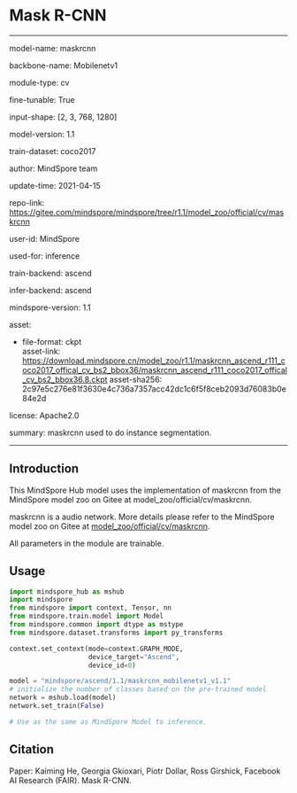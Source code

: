 # Mask R-CNN

---

model-name: maskrcnn

backbone-name: Mobilenetv1

module-type: cv

fine-tunable: True

input-shape: [2, 3, 768, 1280]

model-version: 1.1

train-dataset: coco2017

author: MindSpore team

update-time: 2021-04-15

repo-link: <https://gitee.com/mindspore/mindspore/tree/r1.1/model_zoo/official/cv/maskrcnn>

user-id: MindSpore

used-for: inference

train-backend: ascend

infer-backend: ascend

mindspore-version: 1.1

asset:

-
    file-format: ckpt  
    asset-link: <https://download.mindspore.cn/model_zoo/r1.1/maskrcnn_ascend_r111_coco2017_offical_cv_bs2_bbox36/maskrcnn_ascend_r111_coco2017_offical_cv_bs2_bbox36.8.ckpt>
    asset-sha256: 2c97e5c276e81f3630e4c736a7357acc42dc1c6f5f8ceb2093d76083b0e84e2d

license: Apache2.0

summary: maskrcnn used to do instance segmentation.

---

## Introduction

This MindSpore Hub model uses the implementation of maskrcnn from the MindSpore model zoo on Gitee at model_zoo/official/cv/maskrcnn.

maskrcnn is a audio network. More details please refer to the MindSpore model zoo on Gitee at [model_zoo/official/cv/maskrcnn](https://gitee.com/mindspore/mindspore/blob/r1.1/model_zoo/official/cv/maskrcnn/README.md).

All parameters in the module are trainable.

## Usage

```python
import mindspore_hub as mshub
import mindspore
from mindspore import context, Tensor, nn
from mindspore.train.model import Model
from mindspore.common import dtype as mstype
from mindspore.dataset.transforms import py_transforms

context.set_context(mode=context.GRAPH_MODE,
                    device_target="Ascend",
                    device_id=0)

model = "mindspore/ascend/1.1/maskrcnn_mobilenetv1_v1.1"
# initialize the number of classes based on the pre-trained model
network = mshub.load(model)
network.set_train(False)

# Use as the same as MindSpore Model to inference.

```

## Citation

Paper: Kaiming He, Georgia Gkioxari, Piotr Dollar, Ross Girshick, Facebook AI Research (FAIR). Mask R-CNN.
